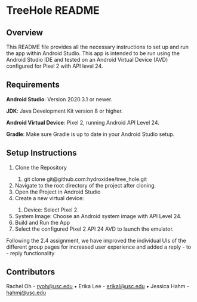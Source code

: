 <h1>TreeHole README</h1>

<h2>Overview</h2>

This README file provides all the necessary instructions to set up and run the app within Android Studio. This app is intended to be run using the Android Studio IDE and tested on an Android Virtual Device (AVD) configured for Pixel 2 with API level 24.

<h2>Requirements</h2>

<b>Android Studio</b>: Version 2020.3.1 or newer.

<b>JDK</b>: Java Development Kit version 8 or higher.

<b>Android Virtual Device</b>: Pixel 2, running Android API Level 24.

<b>Gradle</b>: Make sure Gradle is up to date in your Android Studio setup.

<h2>Setup Instructions</h2>

<ol>

  <li>Clone the Repository</li>

  <ol>

  <li>git clone git@github.com:hydroxidee/tree_hole.git</li>
  
  </ol>

  <li>Navigate to the root directory of the project after cloning.</li>

  <li>Open the Project in Android Studio</li>

  <li>Create a new virtual device:</li>

  <ol>

  <li>Device: Select Pixel 2.</li>

  </ol>

  <li>System Image: Choose an Android system image with API Level 24.</li>

  <li>Build and Run the App</li>

  <li>Select the configured Pixel 2 API 24 AVD to launch the emulator.</li>
  
</ol>

Following the 2.4 assignment, we have improved the individual UIs of the different group pages for increased user experience and added a reply - to - reply functionality



<h2>Contributors</h2>

Rachel Oh - ryoh@usc.edu
•
Erika Lee - erikal@usc.edu
•
Jessica Hahm - hahmj@usc.edu
